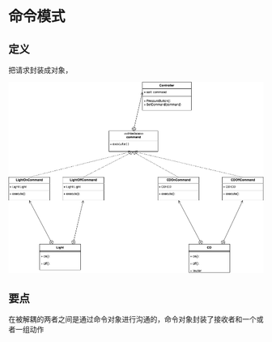 # 命令模式

## 定义
把请求封装成对象，

![order.png](./order.png)             


## 要点

在被解耦的两者之间是通过命令对象进行沟通的，命令对象封装了接收者和一个或者一组动作                                                                                                                                                                       